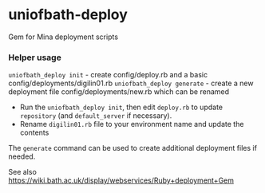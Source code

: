 uniofbath-deploy
==========

Gem for Mina deployment scripts

### Helper usage

`uniofbath_deploy init` - create config/deploy.rb and a basic config/deployments/digilin01.rb
`uniofbath_deploy generate` - create a new deployment file config/deployments/new.rb which can be renamed

* Run the `uniofbath_deploy init`, then edit `deploy.rb` to update `repository` (and `default_server` if necessary).
* Rename `digilin01.rb` file to your environment name and update the contents

The `generate` command can be used to create additional deployment files if needed.

See also https://wiki.bath.ac.uk/display/webservices/Ruby+deployment+Gem
